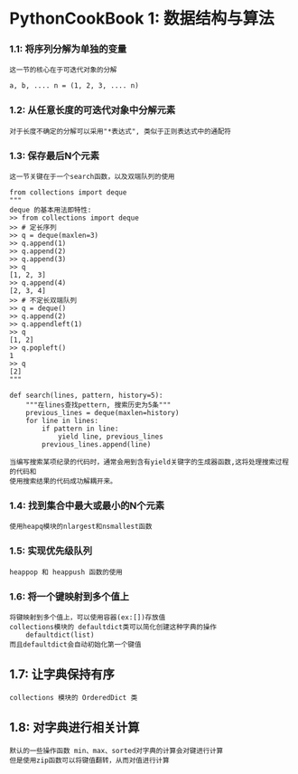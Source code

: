 PythonCookBook 1: 数据结构与算法
===

### 1.1: 将序列分解为单独的变量

    这一节的核心在于可迭代对象的分解

    a, b, .... n = (1, 2, 3, .... n)

### 1.2: 从任意长度的可迭代对象中分解元素

    对于长度不确定的分解可以采用"*表达式", 类似于正则表达式中的通配符

### 1.3: 保存最后N个元素

    这一节关键在于一个search函数，以及双端队列的使用

    from collections import deque
    """
    deque 的基本用法即特性:
    >> from collections import deque
    >> # 定长序列
    >> q = deque(maxlen=3)
    >> q.append(1)
    >> q.append(2)
    >> q.append(3)
    >> q
    [1, 2, 3]
    >> q.append(4)
    [2, 3, 4]
    >> # 不定长双端队列
    >> q = deque()
    >> q.append(2)
    >> q.appendleft(1)
    >> q
    [1, 2]
    >> q.popleft()
    1
    >> q
    [2]
    """

    def search(lines, pattern, history=5):
        """在lines查找pettern, 搜索历史为5条"""
        previous_lines = deque(maxlen=history)
        for line in lines:
            if pattern in line:
                yield line, previous_lines
            previous_lines.append(line)

    当编写搜索某项纪录的代码时，通常会用到含有yield关键字的生成器函数,这将处理搜索过程的代码和
    使用搜索结果的代码成功解耦开来。


### 1.4: 找到集合中最大或最小的N个元素

    使用heapq模块的nlargest和nsmallest函数

### 1.5: 实现优先级队列

    heappop 和 heappush 函数的使用

### 1.6: 将一个键映射到多个值上

    将键映射到多个值上，可以使用容器(ex:[])存放值
    collections模块的 defaultdict类可以简化创建这种字典的操作
        defaultdict(list)
    而且defaultdict会自动初始化第一个键值

## 1.7: 让字典保持有序

    collections 模块的 OrderedDict 类

## 1.8: 对字典进行相关计算

    默认的一些操作函数 min、max、sorted对字典的计算会对键进行计算
    但是使用zip函数可以将键值翻转，从而对值进行计算
